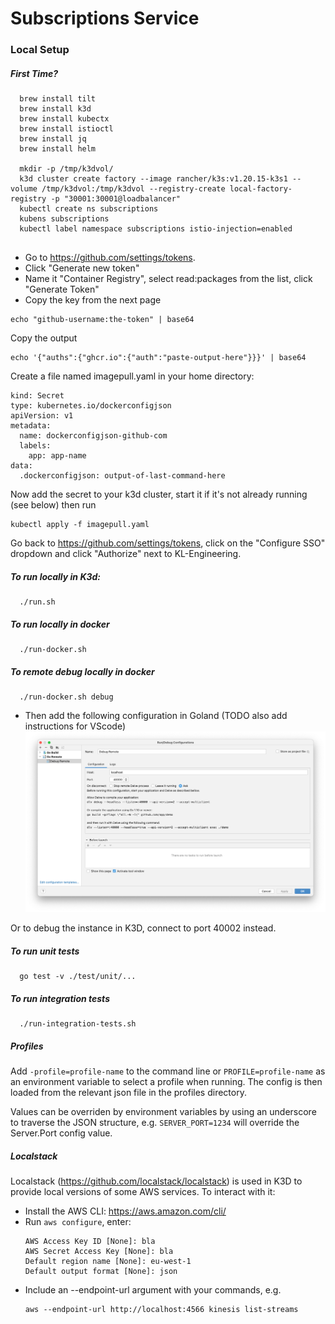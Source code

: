 # Subscriptions Service

### Local Setup

##### First Time?

```
  brew install tilt
  brew install k3d
  brew install kubectx 
  brew install istioctl
  brew install jq
  brew install helm
  
  mkdir -p /tmp/k3dvol/  
  k3d cluster create factory --image rancher/k3s:v1.20.15-k3s1 --volume /tmp/k3dvol:/tmp/k3dvol --registry-create local-factory-registry -p "30001:30001@loadbalancer"
  kubectl create ns subscriptions
  kubens subscriptions
  kubectl label namespace subscriptions istio-injection=enabled
  
```

 - Go to https://github.com/settings/tokens.
 - Click "Generate new token"
 - Name it "Container Registry", select read:packages from the list, click "Generate Token"
 - Copy the key from the next page

```
echo "github-username:the-token" | base64
```

Copy the output

```
echo '{"auths":{"ghcr.io":{"auth":"paste-output-here"}}}' | base64
```

Create a file named imagepull.yaml in your home directory:

```
kind: Secret
type: kubernetes.io/dockerconfigjson
apiVersion: v1
metadata:
  name: dockerconfigjson-github-com
  labels:
    app: app-name
data:
  .dockerconfigjson: output-of-last-command-here
```

Now add the secret to your k3d cluster, start it if it's not already running (see below) then run

```
kubectl apply -f imagepull.yaml
```

Go back to https://github.com/settings/tokens, click on the "Configure SSO" dropdown and click "Authorize" next to KL-Engineering.

##### To run locally in K3d:

```
  ./run.sh
```

##### To run locally in docker

```
  ./run-docker.sh
```

##### To remote debug locally in docker

```
  ./run-docker.sh debug
```
- Then add the following configuration in Goland (TODO also add instructions for VScode)
![img.png](img.png)

Or to debug the instance in K3D, connect to port 40002 instead.

##### To run unit tests

```
  go test -v ./test/unit/...
```

##### To run integration tests

```
  ./run-integration-tests.sh
```

##### Profiles

Add `-profile=profile-name` to the command line or `PROFILE=profile-name` as an environment variable to select a profile when running.  The config is then loaded from the relevant json file in the profiles directory.

Values can be overriden by environment variables by using an underscore to traverse the JSON structure, e.g. `SERVER_PORT=1234` will override the Server.Port config value.

##### Localstack

Localstack (https://github.com/localstack/localstack) is used in K3D to provide local versions of some AWS services.  To interact with it:

 - Install the AWS CLI: https://aws.amazon.com/cli/
 - Run `aws configure`, enter:
   ```
   AWS Access Key ID [None]: bla
   AWS Secret Access Key [None]: bla
   Default region name [None]: eu-west-1
   Default output format [None]: json
   ```
 - Include an --endpoint-url argument with your commands, e.g. 
   ```
   aws --endpoint-url http://localhost:4566 kinesis list-streams
   ```
